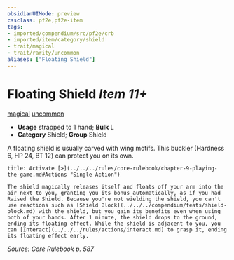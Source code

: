 ```yaml
---
obsidianUIMode: preview
cssclass: pf2e,pf2e-item
tags:
- imported/compendium/src/pf2e/crb
- imported/item/category/shield
- trait/magical
- trait/rarity/uncommon
aliases: ["Floating Shield"]
---
```

# Floating Shield *Item 11+*  
[magical](magical.md)  [uncommon](uncommon.md)  

- **Usage** strapped to 1 hand; **Bulk** L
- **Category** Shield; **Group** Shield 

A floating shield is usually carved with wing motifs. This buckler (Hardness 6, HP 24, BT 12) can protect you on its own.

```ad-embed-ability
title: Activate [>](../../../rules/core-rulebook/chapter-9-playing-the-game.md#Actions "Single Action")

The shield magically releases itself and floats off your arm into the air next to you, granting you its bonus automatically, as if you had Raised the Shield. Because you're not wielding the shield, you can't use reactions such as [Shield Block](../../../compendium/feats/shield-block.md) with the shield, but you gain its benefits even when using both of your hands. After 1 minute, the shield drops to the ground, ending its floating effect. While the shield is adjacent to you, you can [Interact](../../../rules/actions/interact.md) to grasp it, ending its floating effect early.
```

*Source: Core Rulebook p. 587*
